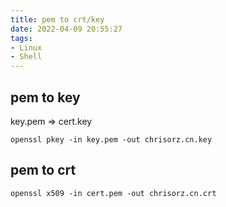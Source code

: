 ```yaml
---
title: pem to crt/key
date: 2022-04-09 20:55:27
tags:
- Linux
- Shell
---
```




## pem to key

key.pem => cert.key

```shell
openssl pkey -in key.pem -out chrisorz.cn.key
```



## pem to crt 

```shell
openssl x509 -in cert.pem -out chrisorz.cn.crt
```

